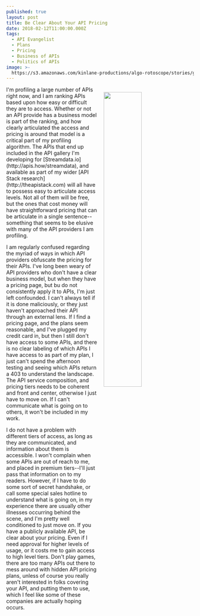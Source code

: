 ```yaml
---
published: true
layout: post
title: Be Clear About Your API Pricing
date: 2018-02-12T11:00:00.000Z
tags:
  - API Evangelist
  - Plans
  - Pricing
  - Business of APIs
  - Politics of APIs
image: >-
  https://s3.amazonaws.com/kinlane-productions/algo-rotoscope/stories/green-gears-matrix.jp
---
```

<p><img src="https://s3.amazonaws.com/kinlane-productions/algo-rotoscope/stories/green-gears-matrix.jpg" align="right" width="45%" style="padding: 15px;" /></p>I'm profiling a large number of APIs right now, and I am ranking APIs based upon how easy or difficult they are to access. Whether or not an API provide has a business model is part of the ranking, and how clearly articulated the access and pricing is around that model is a critical part of my profiling algorithm. The APIs that end up included in the API gallery I'm developing for [Streamdata.io](http://apis.how/streamdata), and available as part of my wider [API Stack research](http://theapistack.com) will all have to possess easy to articulate access levels. Not all of them will be free, but the ones that cost money will have straightforward pricing that can be articulate in a single sentence--something that seems to be elusive with many of the API providers I am profiling.

I am regularly confused regarding the myriad of ways in which API providers obfuscate the pricing for their APIs. I've long been weary of API providers who don't have a clear business model, but when they have a pricing page, but bu do not consistently apply it to APIs, I'm just left confounded. I can't always tell if it is done maliciously, or they just haven't approached their API through an external lens. If I find a pricing page, and the plans seem reasonable, and I've plugged my credit card in, but then I still don't have access to some APIs, and there is no clear labeling of which APIs I have access to as part of my plan, I just can't spend the afternoon testing and seeing which APIs return a 403 to understand the landscape. The API service composition, and pricing tiers needs to be coherent and front and center, otherwise I just have to move on. If I can't communicate what is going on to others, it won't be included in my work.

I do not have a problem with different tiers of access, as long as they are communicated, and information about them is accessible. I won't complain when some APIs are out of reach to me, and placed in premium tiers--I'll just pass that information on to my readers. However, if I have to do some sort of secret handshake, or call some special sales hotline to understand what is going on, in my experience there are usually other illnesses occurring behind the scene, and I'm pretty well conditioned to just move on. If you have a publicly available API, be clear about your pricing. Even if I need approval for higher levels of usage, or it costs me to gain access to high level tiers. Don't play games, there are too many APIs out there to mess around with hidden API pricing plans, unless of course you really aren't interested in folks covering your API, and putting them to use, which I feel like some of these companies are actually hoping occurs.
